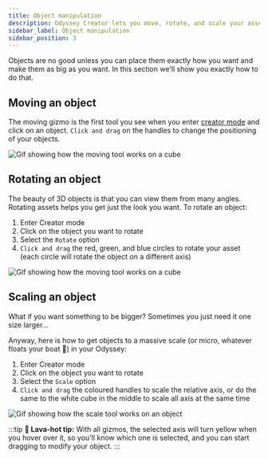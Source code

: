 ```yaml
---
title: Object manipulation
description: Odyssey Creator lets you move, rotate, and scale your assets in space, exactly like you would do in a 3D editor. This page shows you how to do it.
sidebar_label: Object manipulation
sidebar_position: 3
---
```


Objects are no good unless you can place them exactly how you want and make them as big as you want. In this section we'll show you exactly how to do that.

## Moving an object

The moving gizmo is the first tool you see when you enter [creator mode](creator-mode.md) and click on an object. `Click and drag` on the handles to change the positioning of your objects.

![Gif showing how the moving tool works on a cube](img/object-moving.gif)

## Rotating an object

The beauty of 3D objects is that you can view them from many angles. Rotating assets helps you get just the look you want. To rotate an object:

1. Enter Creator mode
2. Click on the object you want to rotate
3. Select the `Rotate` option
4. `Click and drag` the red, green, and blue circles to rotate your asset (each circle will rotate the object on a different axis)

![Gif showing how the moving tool works on a cube](img/object-rotating.gif)

## Scaling an object

What if you want something to be bigger? Sometimes you just need it one size larger...

Anyway, here is how to get objects to a massive scale (or micro, whatever floats your boat 🚢) in your Odyssey:

1. Enter Creator mode
2. Click on the object you want to rotate
3. Select the `Scale` option
4. `Click and drag` the coloured handles to scale the relative axis, or do the same to the white cube in the middle to scale all axis at the same time

![Gif showing how the scale tool works on an object](img/object-scaling.gif)

:::tip
**🌋 Lava-hot tip:** With all gizmos, the selected axis will turn yellow when you hover over it, so you'll know which one is selected, and you can start dragging to modify your object.
:::